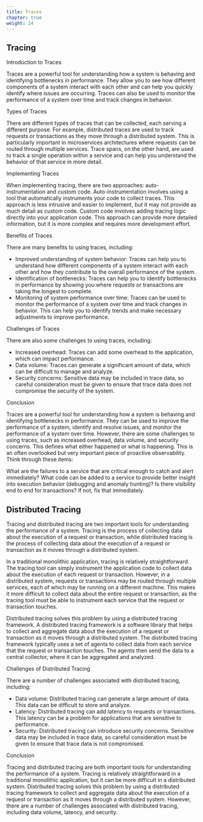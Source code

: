```yaml
---
title: Traces
chapter: true
weight: 24
---
```


## Tracing

Introduction to Traces

Traces are a powerful tool for understanding how a system is behaving and identifying bottlenecks in performance. They allow you to see how different components of a system interact with each other and can help you quickly identify where issues are occurring. Traces can also be used to monitor the performance of a system over time and track changes in behavior.

Types of Traces

There are different types of traces that can be collected, each serving a different purpose. For example, distributed traces are used to track requests or transactions as they move through a distributed system. This is particularly important in microservices architectures where requests can be routed through multiple services. Trace spans, on the other hand, are used to track a single operation within a service and can help you understand the behavior of that service in more detail.

Implementing Traces

When implementing tracing, there are two approaches: auto-instrumentation and custom code. Auto-instrumentation involves using a tool that automatically instruments your code to collect traces. This approach is less intrusive and easier to implement, but it may not provide as much detail as custom code. Custom code involves adding tracing logic directly into your application code. This approach can provide more detailed information, but it is more complex and requires more development effort.

Benefits of Traces

There are many benefits to using traces, including:

- Improved understanding of system behavior: Traces can help you to understand how different components of a system interact with each other and how they contribute to the overall performance of the system.
- Identification of bottlenecks: Traces can help you to identify bottlenecks in performance by showing you where requests or transactions are taking the longest to complete.
- Monitoring of system performance over time: Traces can be used to monitor the performance of a system over time and track changes in behavior. This can help you to identify trends and make necessary adjustments to improve performance.

Challenges of Traces

There are also some challenges to using traces, including:

- Increased overhead: Traces can add some overhead to the application, which can impact performance.
- Data volume: Traces can generate a significant amount of data, which can be difficult to manage and analyze.
- Security concerns: Sensitive data may be included in trace data, so careful consideration must be given to ensure that trace data does not compromise the security of the system.

Conclusion

Traces are a powerful tool for understanding how a system is behaving and identifying bottlenecks in performance. They can be used to improve the performance of a system, identify and resolve issues, and monitor the performance of a system over time. However, there are some challenges to using traces, such as increased overhead, data volume, and security concerns.
This defines what either happened or what is happening. This is an often overlooked but very important piece of proactive observability. Think through these items:

What are the failures to a service that are critical enough to catch and alert immediately?
What code can be added to a service to provide better insight into execution behavior (debugging and anomaly hunting)?
Is there visibility end to end for transactions? If not, fix that immediately.

## Distributed Tracing

Tracing and distributed tracing are two important tools for understanding the performance of a system. Tracing is the process of collecting data about the execution of a request or transaction, while distributed tracing is the process of collecting data about the execution of a request or transaction as it moves through a distributed system.

In a traditional monolithic application, tracing is relatively straightforward. The tracing tool can simply instrument the application code to collect data about the execution of each request or transaction. However, in a distributed system, requests or transactions may be routed through multiple services, each of which may be running on a different machine. This makes it more difficult to collect data about the entire request or transaction, as the tracing tool must be able to instrument each service that the request or transaction touches.

Distributed tracing solves this problem by using a distributed tracing framework. A distributed tracing framework is a software library that helps to collect and aggregate data about the execution of a request or transaction as it moves through a distributed system. The distributed tracing framework typically uses a set of agents to collect data from each service that the request or transaction touches. The agents then send the data to a central collector, where it can be aggregated and analyzed.

Challenges of Distributed Tracing

There are a number of challenges associated with distributed tracing, including:

- Data volume: Distributed tracing can generate a large amount of data. This data can be difficult to store and analyze.
- Latency: Distributed tracing can add latency to requests or transactions. This latency can be a problem for applications that are sensitive to performance.
- Security: Distributed tracing can introduce security concerns. Sensitive data may be included in trace data, so careful consideration must be given to ensure that trace data is not compromised.

Conclusion

Tracing and distributed tracing are both important tools for understanding the performance of a system. Tracing is relatively straightforward in a traditional monolithic application, but it can be more difficult in a distributed system. Distributed tracing solves this problem by using a distributed tracing framework to collect and aggregate data about the execution of a request or transaction as it moves through a distributed system. However, there are a number of challenges associated with distributed tracing, including data volume, latency, and security.
